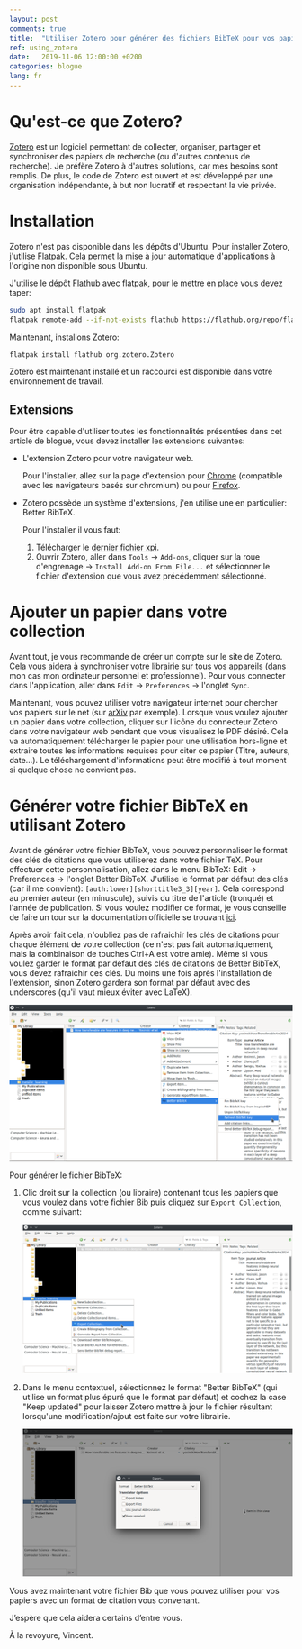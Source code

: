 ```yaml
---
layout: post
comments: true
title:  "Utiliser Zotero pour générer des fichiers BibTeX pour vos papiers"
ref: using_zotero
date:   2019-11-06 12:00:00 +0200
categories: blogue
lang: fr
---
```


# Qu'est-ce que Zotero?

[Zotero](https://www.zotero.org/) est un logiciel permettant de collecter, organiser, partager et synchroniser des papiers de recherche (ou d'autres contenus de recherche).
Je préfère Zotero à d'autres solutions, car mes besoins sont remplis.
De plus, le code de Zotero est ouvert et est développé par une organisation indépendante, à but non lucratif et respectant la vie privée.

# Installation

Zotero n'est pas disponible dans les dépôts d'Ubuntu.
Pour installer Zotero, j'utilise [Flatpak](https://www.flatpak.org/).
Cela permet la mise à jour automatique d'applications à l'origine non disponible sous Ubuntu.

J'utilise le dépôt [Flathub](https://flathub.org/) avec flatpak, pour le mettre en place vous devez taper:

```bash
sudo apt install flatpak
flatpak remote-add --if-not-exists flathub https://flathub.org/repo/flathub.flatpakrepo
```

Maintenant, installons Zotero:
```bash
flatpak install flathub org.zotero.Zotero
```

Zotero est maintenant installé et un raccourci est disponible dans votre environnement de travail.

## Extensions

Pour être capable d'utiliser toutes les fonctionnalités présentées dans cet article de blogue, vous devez installer les extensions suivantes:

* L'extension Zotero pour votre navigateur web.

  Pour l'installer, allez sur la page d'extension pour [Chrome](https://chrome.google.com/webstore/detail/ekhagklcjbdpajgpjgmbionohlpdbjgc) (compatible avec les navigateurs basés sur chromium) ou pour [Firefox](https://www.zotero.org/download/connectors).

* Zotero possède un système d'extensions, j'en utilise une en particulier: Better BibTeX.

  Pour l'installer il vous faut:
  1. Télécharger le [dernier fichier xpi](https://github.com/retorquere/zotero-better-bibtex/releases/latest).
  2. Ouvrir Zotero, aller dans `Tools` -> `Add-ons`, cliquer sur la roue d'engrenage -> `Install Add-on From File...` et sélectionner le fichier d'extension que vous avez précédemment sélectionné.

# Ajouter un papier dans votre collection

Avant tout, je vous recommande de créer un compte sur le site de Zotero.
Cela vous aidera à synchroniser votre librairie sur tous vos appareils (dans mon cas mon ordinateur personnel et professionnel).
Pour vous connecter dans l'application, aller dans `Edit` -> `Preferences` -> l'onglet `Sync`.

Maintenant, vous pouvez utiliser votre navigateur internet pour chercher vos papiers sur le net (sur [arXiv](https://arxiv.org/) par exemple).
Lorsque vous voulez ajouter un papier dans votre collection, cliquer sur l'icône du connecteur Zotero dans votre navigateur web pendant que vous visualisez le PDF désiré.
Cela va automatiquement télécharger le papier pour une utilisation hors-ligne et extraire toutes les informations requises pour citer ce papier (Titre, auteurs, date...).
Le téléchargement d'informations peut être modifié à tout moment si quelque chose ne convient pas.

# Générer votre fichier BibTeX en utilisant Zotero

Avant de générer votre fichier BibTeX, vous pouvez personnaliser le format des clés de citations que vous utiliserez dans votre fichier TeX.
Pour effectuer cette personnalisation, allez dans le menu BibTeX: Edit -> Preferences -> l'onglet Better BibTeX.
J'utilise le format par défaut des clés (car il me convient): `[auth:lower][shorttitle3_3][year]`.
Cela correspond au premier auteur (en minuscule), suivis du titre de l'article (tronqué) et l'année de publication.
Si vous voulez modifier ce format, je vous conseille de faire un tour sur la documentation officielle se trouvant [ici](https://retorque.re/zotero-better-bibtex/citing/).

Après avoir fait cela, n'oubliez pas de rafraichir les clés de citations pour chaque élément de votre collection (ce n'est pas fait automatiquement, mais la combinaison de touches Ctrl+A est votre amie).
Même si vous voulez garder le format par défaut des clés de citations de Better BibTeX, vous devez rafraichir ces clés.
Du moins une fois après l'installation de l'extension, sinon Zotero gardera son format par défaut avec des underscores (qu'il vaut mieux éviter avec LaTeX).

![rafraichir les clés](/assets/images/zotero/refresh_key.png)

Pour générer le fichier BibTeX:

1. Clic droit sur la collection (ou libraire) contenant tous les papiers que vous voulez dans votre fichier Bib puis cliquez sur `Export Collection`, comme suivant:

   ![exporter un fichier BibTeX 1/2](/assets/images/zotero/export_bibtex_1.png)

2. Dans le menu contextuel, sélectionnez le format "Better BibTeX" (qui utilise un format plus épuré que le format par défaut) et cochez la case "Keep updated" pour laisser Zotero mettre à jour le fichier résultant lorsqu'une modification/ajout est faite sur votre librairie.

   ![exporter un fichier BibTeX 2/2](/assets/images/zotero/export_bibtex_2.png)

Vous avez maintenant votre fichier Bib que vous pouvez utiliser pour vos papiers avec un format de citation vous convenant.

J’espère que cela aidera certains d’entre vous.

À la revoyure, Vincent.
